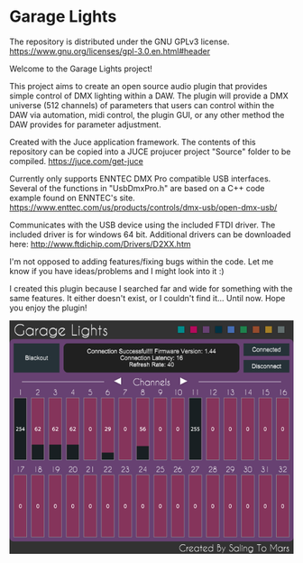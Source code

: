 # Garage Lights

The repository is distributed under the GNU GPLv3 license. https://www.gnu.org/licenses/gpl-3.0.en.html#header

Welcome to the Garage Lights project!

This project aims to create an open source audio plugin that provides simple control of DMX lighting within a DAW. The plugin will provide a DMX universe (512 channels) of parameters that users can control within the DAW via automation, midi control, the plugin GUI, or any other method the DAW provides for parameter adjustment.

Created with the Juce application framework. The contents of this repository can be copied into a JUCE projucer project "Source" folder to be compiled. https://juce.com/get-juce

Currently only supports ENNTEC DMX Pro compatible USB interfaces. Several of the functions in "UsbDmxPro.h" are based on a C++ code example found on ENNTEC's site. https://www.enttec.com/us/products/controls/dmx-usb/open-dmx-usb/

Communicates with the USB device using the included FTDI driver. The included driver is for windows 64 bit. Additional drivers can be downloaded here: http://www.ftdichip.com/Drivers/D2XX.htm


I'm not opposed to adding features/fixing bugs within the code. Let me know if you have ideas/problems and I might look into it :)

I created this plugin because I searched far and wide for something with the same features.  It either doesn't exist, or I couldn't find it... Until now. 
Hope you enjoy the plugin!

![alt text](https://github.com/spensbot/Garage-Lights/blob/master/Gui_Purple.png)
